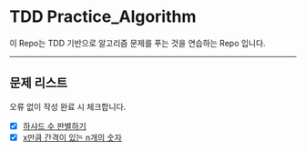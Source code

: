 # TDD Practice_Algorithm

이 Repo는 TDD 기반으로 알고리즘 문제를 푸는 것을 연습하는 Repo 입니다.

---
## **문제 리스트**
오류 없이 작성 완료 시 체크합니다.
- [x] [하샤드 수 판별하기](https://github.com/Junkim93/js_TDD-practice/tree/master/Algorithm/harshad-number)
- [x] [x만큼 간격이 있는 n개의 숫자](https://github.com/Junkim93/js_TDD-practice/tree/master/Algorithm/x%EB%A7%8C%ED%81%BC-%EA%B0%84%EA%B2%A9%EC%9D%B4-%EC%9E%88%EB%8A%94-n%EA%B0%9C%EC%9D%98-%EC%88%AB%EC%9E%90)